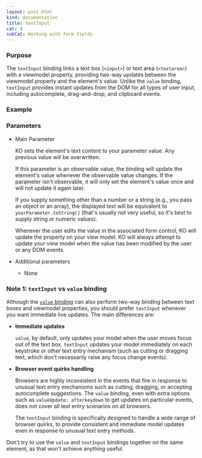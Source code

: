 ```yaml
---
layout: post.html
kind: documentation
title: textInput
cat: 4
subCat: Working with form fields
---
```




### Purpose
The `textInput` binding links a text box (`<input>`) or text area (`<textarea>`) with a viewmodel property, providing two-way updates between the viewmodel property and the element's value. Unlike the `value` binding, `textInput` provides instant updates from the DOM for all types of user input, including autocomplete, drag-and-drop, and clipboard events.

### Example

<live-example params='id: "textinput-binding"'></live-example>

### Parameters

  * Main Parameter

    KO sets the element's text content to your parameter value. Any previous value will be overwritten.

    If this parameter is an observable value, the binding will update the element's value whenever the observable value changes. If the parameter isn't observable, it will only set the element's value once and will not update it again later.

    If you supply something other than a number or a string (e.g., you pass an object or an array), the displayed text will be equivalent to `yourParameter.toString()` (that's usually not very useful, so it's best to supply string or numeric values).

    Whenever the user edits the value in the associated form control, KO will update the property on your view model. KO will always attempt to update your view model when the value has been modified by the user or any DOM events.

  * Additional parameters

     * None


### Note 1: `textInput` vs `value` binding

Although the [`value` binding](#value-binding) can also perform two-way binding between text boxes and viewmodel properties, you should prefer `textInput` whenever you want immediate live updates. The main differences are:

  * **Immediate updates**

    `value`, by default, only updates your model when the user moves focus out of the text box. `textInput` updates your model immediately on each keystroke or other text entry mechanism (such as cutting or dragging text, which don't necessarily raise any focus change events).

  * **Browser event quirks handling**

    Browsers are highly inconsistent in the events that fire in response to unusual text entry mechanisms such as cutting, dragging, or accepting autocomplete suggestions. The `value` binding, even with extra options such as `valueUpdate: afterkeydown` to get updates on particular events, does not cover all text entry scenarios on all browsers.

    The `textInput` binding is specifically designed to handle a wide range of browser quirks, to provide consistent and immediate model updates even in response to unusual text entry methods.

Don't try to use the `value` and `textInput` bindings together on the same element, as that won't achieve anything useful.

